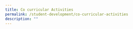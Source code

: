 ```yaml
---
title: Co curricular Activities
permalink: /student-development/co-curricular-activities
description: ""
---
```

